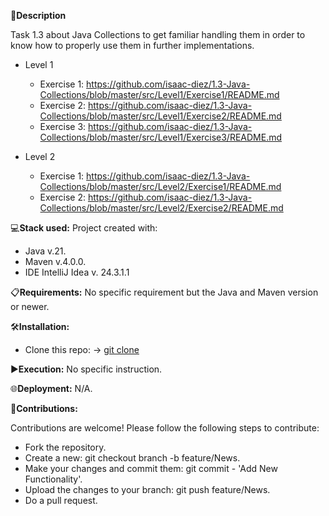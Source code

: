 📄**Description**

Task 1.3 about Java Collections to get familiar handling them in order to know how to properly use them in further implementations. 

- Level 1
  - Exercise 1: https://github.com/isaac-diez/1.3-Java-Collections/blob/master/src/Level1/Exercise1/README.md
  - Exercise 2: https://github.com/isaac-diez/1.3-Java-Collections/blob/master/src/Level1/Exercise2/README.md
  - Exercise 3: https://github.com/isaac-diez/1.3-Java-Collections/blob/master/src/Level1/Exercise3/README.md

- Level 2
  - Exercise 1: https://github.com/isaac-diez/1.3-Java-Collections/blob/master/src/Level2/Exercise1/README.md
  - Exercise 2: https://github.com/isaac-diez/1.3-Java-Collections/blob/master/src/Level2/Exercise2/README.md

💻**Stack used:**
Project created with:
- Java v.21.
- Maven v.4.0.0.
- IDE IntelliJ Idea v. 24.3.1.1

📋**Requirements:**
No specific requirement but the Java and Maven version or newer.

🛠️**Installation:**
- Clone this repo: -> [git clone](https://github.com/isaac-diez/1.3-Java-Collections.git)

▶️**Execution:** No specific instruction.

🌐**Deployment:** N/A.

🤝**Contributions:**

Contributions are welcome! Please follow the following steps to contribute:

- Fork the repository.
- Create a new: git checkout branch -b feature/News.
- Make your changes and commit them: git commit - 'Add New Functionality'.
- Upload the changes to your branch: git push feature/News.
- Do a pull request.
